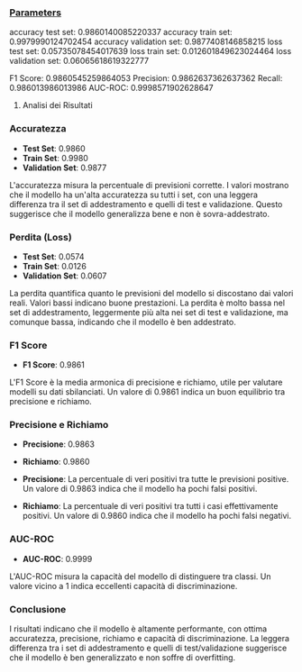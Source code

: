 
### [Parameters](./parameters.txt)

accuracy test set: 0.9860140085220337
accuracy train set: 0.9979990124702454
accuracy validation set: 0.9877408146858215
loss test set: 0.05735078454017639
loss train set: 0.012601849623024464
loss validation set: 0.06065618619322777

F1 Score: 0.9860545259864053
Precision: 0.9862637362637362
Recall: 0.986013986013986
AUC-ROC: 0.9998571902628647

1. Analisi dei Risultati

### Accuratezza
- **Test Set**: 0.9860
- **Train Set**: 0.9980
- **Validation Set**: 0.9877

L'accuratezza misura la percentuale di previsioni corrette. I valori mostrano che il modello ha un'alta accuratezza su tutti i set, con una leggera differenza tra il set di addestramento e quelli di test e validazione. Questo suggerisce che il modello generalizza bene e non è sovra-addestrato.

### Perdita (Loss)
- **Test Set**: 0.0574
- **Train Set**: 0.0126
- **Validation Set**: 0.0607

La perdita quantifica quanto le previsioni del modello si discostano dai valori reali. Valori bassi indicano buone prestazioni. La perdita è molto bassa nel set di addestramento, leggermente più alta nei set di test e validazione, ma comunque bassa, indicando che il modello è ben addestrato.

### F1 Score
- **F1 Score**: 0.9861

L'F1 Score è la media armonica di precisione e richiamo, utile per valutare modelli su dati sbilanciati. Un valore di 0.9861 indica un buon equilibrio tra precisione e richiamo.

### Precisione e Richiamo
- **Precisione**: 0.9863
- **Richiamo**: 0.9860

- **Precisione**: La percentuale di veri positivi tra tutte le previsioni positive. Un valore di 0.9863 indica che il modello ha pochi falsi positivi.
- **Richiamo**: La percentuale di veri positivi tra tutti i casi effettivamente positivi. Un valore di 0.9860 indica che il modello ha pochi falsi negativi.

### AUC-ROC
- **AUC-ROC**: 0.9999

L'AUC-ROC misura la capacità del modello di distinguere tra classi. Un valore vicino a 1 indica eccellenti capacità di discriminazione.

### Conclusione
I risultati indicano che il modello è altamente performante, con ottima accuratezza, precisione, richiamo e capacità di discriminazione. La leggera differenza tra i set di addestramento e quelli di test/validazione suggerisce che il modello è ben generalizzato e non soffre di overfitting.

